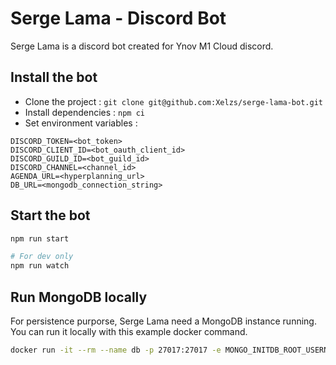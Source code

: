 # Serge Lama - Discord Bot

Serge Lama is a discord bot created for Ynov M1 Cloud discord.

## Install the bot

- Clone the project : `git clone git@github.com:Xelzs/serge-lama-bot.git`
- Install dependencies : `npm ci`
- Set environment variables :
```
DISCORD_TOKEN=<bot_token>
DISCORD_CLIENT_ID=<bot_oauth_client_id>
DISCORD_GUILD_ID=<bot_guild_id>
DISCORD_CHANNEL=<channel_id>
AGENDA_URL=<hyperplanning_url>
DB_URL=<mongodb_connection_string>
```

## Start the bot

```sh
npm run start

# For dev only
npm run watch
```

## Run MongoDB locally

For persistence purporse, Serge Lama need a MongoDB instance running.  
You can run it locally with this example docker command. 

```sh
docker run -it --rm --name db -p 27017:27017 -e MONGO_INITDB_ROOT_USERNAME=slama -e MONGO_INITDB_ROOT_PASSWORD='IamTHEpassw0rD' mongo:5
```